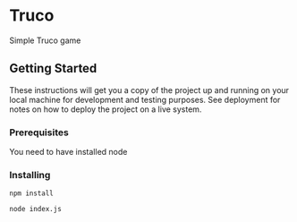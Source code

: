# Truco

Simple Truco game

## Getting Started

These instructions will get you a copy of the project up and running on your local machine for development and testing purposes. See deployment for notes on how to deploy the project on a live system.

### Prerequisites

You need to have installed node

### Installing

```
npm install
```

```
node index.js
```

